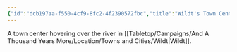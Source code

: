 ```yaml
---
{"id":"dcb197aa-f550-4cf9-8fc2-4f2390572fbc","title":"Wildt's Town Center","description":"A town center hovering over the river in Wildt.","publish":true,"date_created":"Sunday, July 2nd 2023, 2:08:57 pm","date_modified":"Wednesday, April 10th 2024, 8:36:59 pm","cssclasses":["mado-heading"],"path":"Tabletop/Campaigns/And A Thousand Years More/Location/Towns and Cities/Landmarks/Wildt/Wildt's Town Center.md","permalink":"/tabletop/campaigns/and-a-thousand-years-more/location/towns-and-cities/landmarks/wildt/wildt-s-town-center/","PassFrontmatter":true}
---
```



A town center hovering over the river in [[Tabletop/Campaigns/And A Thousand Years More/Location/Towns and Cities/Wildt\|Wildt]].

